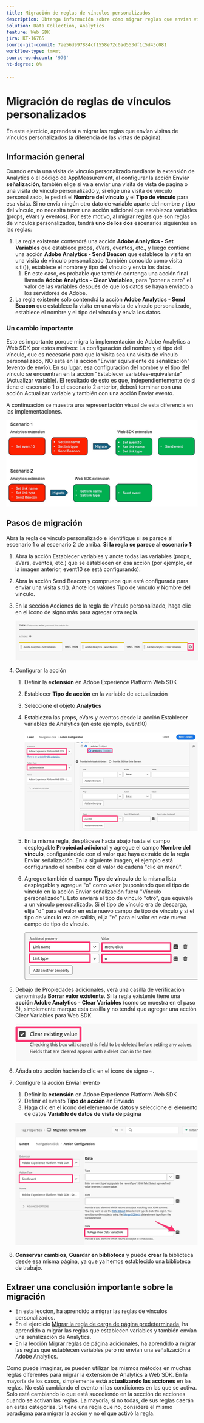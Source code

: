 ```yaml
---
title: Migración de reglas de vínculos personalizados
description: Obtenga información sobre cómo migrar reglas que envían visitas de vínculos personalizados (en lugar de vistas de página).
solution: Data Collection, Analytics
feature: Web SDK
jira: KT-16765
source-git-commit: 7ae56d997884cf1558e72c0ad553df1c5d43c081
workflow-type: tm+mt
source-wordcount: '970'
ht-degree: 0%

---
```



# Migración de reglas de vínculos personalizados

En este ejercicio, aprenderá a migrar las reglas que envían visitas de vínculos personalizados (a diferencia de las vistas de página).

## Información general

Cuando envía una visita de vínculo personalizado mediante la extensión de Analytics o el código de AppMeasurement, al configurar la acción **Enviar señalización**, también elige si va a enviar una visita de vista de página o una visita de vínculo personalizado y, si elige una visita de vínculo personalizado, le pedirá el **Nombre del vínculo** y el **Tipo de vínculo** para esa visita. Si no envía ningún otro dato de variable aparte del nombre y tipo del vínculo, no necesita tener una acción adicional que establezca variables (props, eVars y eventos).
Por este motivo, al migrar reglas que son reglas de vínculos personalizados, tendrá **uno de los dos** escenarios siguientes en las reglas:

1. La regla existente contendrá una acción **Adobe Analytics - Set Variables** que establece props, eVars, eventos, etc., y luego contiene una acción **Adobe Analytics - Send Beacon** que establece la visita en una visita de vínculo personalizado (también conocido como visita s.tl()), establece el nombre y tipo del vínculo y envía los datos.
   1. En este caso, es probable que también contenga una acción final llamada **Adobe Analytics - Clear Variables**, para &quot;poner a cero&quot; el valor de las variables después de que los datos se hayan enviado a los servidores de Adobe.
1. La regla existente solo contendrá la acción **Adobe Analytics - Send Beacon** que establece la visita en una visita de vínculo personalizado, establece el nombre y el tipo del vínculo y envía los datos.

### Un cambio importante

Esto es importante porque migra la implementación de Adobe Analytics a Web SDK por estos motivos:
La configuración del nombre y el tipo del vínculo, que es necesario para que la visita sea una visita de vínculo personalizado, NO está en la acción &quot;Enviar equivalente de señalización&quot; (evento de envío). En su lugar, esa configuración del nombre y el tipo del vínculo se encuentran en la acción &quot;Establecer variables-equivalente&quot; (Actualizar variable).
El resultado de esto es que, independientemente de si tiene el escenario 1 o el escenario 2 anterior, deberá terminar con una acción Actualizar variable y también con una acción Enviar evento.

A continuación se muestra una representación visual de esta diferencia en las implementaciones.

![Migrar reglas de vínculos personalizados](assets/migrate-custom-link-rule-2.jpg)

## Pasos de migración

Abra la regla de vínculo personalizado e identifique si se parece al escenario 1 o al escenario 2 de arriba.
**Si la regla se parece al escenario 1:**

1. Abra la acción Establecer variables y anote todas las variables (props, eVars, eventos, etc.) que se establecen en esa acción (por ejemplo, en la imagen anterior, event10 se está configurando).
1. Abra la acción Send Beacon y compruebe que está configurada para enviar una visita s.tl(). Anote los valores Tipo de vínculo y Nombre del vínculo.
1. En la sección Acciones de la regla de vínculo personalizado, haga clic en el icono de signo más para agregar otra regla.

   ![Agregar nueva acción](assets/add-new-action-3.jpg)

1. Configurar la acción
   1. Definir la **extensión** en Adobe Experience Platform Web SDK
   1. Establecer **Tipo de acción** en la variable de actualización
   1. Seleccione el objeto **Analytics**
   1. Establezca las props, eVars y eventos desde la acción Establecer variables de Analytics (en este ejemplo, event10)

      ![Establecer variables para migrar](assets/set-variables-to-migrate.jpg)

   1. En la misma regla, desplácese hacia abajo hasta el campo desplegable **Propiedad adicional** y agregue el campo **Nombre del vínculo**, configurándolo con el valor que haya extraído de la regla Enviar señalización. En la siguiente imagen, el ejemplo está configurando el nombre con el valor de cadena &quot;clic en menú&quot;.
   1. Agregue también el campo **Tipo de vínculo** de la misma lista desplegable y agregue &quot;o&quot; como valor (suponiendo que el tipo de vínculo en la acción Enviar señalización fuera &quot;Vínculo personalizado&quot;). Esto enviará el tipo de vínculo &quot;otro&quot;, que equivale a un vínculo personalizado. Si el tipo de vínculo era de descarga, elija &quot;d&quot; para el valor en este nuevo campo de tipo de vínculo y si el tipo de vínculo era de salida, elija &quot;e&quot; para el valor en este nuevo campo de tipo de vínculo.

      ![Nombre y tipo del vínculo](assets/link-name-and-type.jpg)

1. Debajo de Propiedades adicionales, verá una casilla de verificación denominada **Borrar valor existente**. Si la regla existente tiene una **acción Adobe Analytics - Clear Variables** (como se muestra en el paso 3), simplemente marque esta casilla y no tendrá que agregar una acción Clear Variables para Web SDK.

   ![borrar variables](assets/clear-existing-value.jpg)

1. Añada otra acción haciendo clic en el icono de signo +.
1. Configure la acción Enviar evento
   1. Definir la **extensión** en Adobe Experience Platform Web SDK
   1. Definir el evento **Tipo de acción** en Enviado
   1. Haga clic en el icono del elemento de datos y seleccione el elemento de datos **Variable de datos de vista de página**

   ![Configurar el evento de envío](assets/configure-send-event.jpg)

1. **Conservar cambios**, **Guardar en biblioteca** y puede **crear** la biblioteca desde esa misma página, ya que ya hemos establecido una biblioteca de trabajo.

## Extraer una conclusión importante sobre la migración

* En esta lección, ha aprendido a migrar las reglas de vínculos personalizados.
* En el ejercicio [Migrar la regla de carga de página predeterminada](migrate-your-default-page-load-rule.md), ha aprendido a migrar las reglas que establecen variables y también envían una señalización de Analytics.
* En la lección [Migrar reglas de página adicionales](migrate-additional-page-rules.md), ha aprendido a migrar las reglas que establecen variables pero no envían una señalización a Adobe Analytics.

Como puede imaginar, se pueden utilizar los mismos métodos en muchas reglas diferentes para migrar la extensión de Analytics a Web SDK.
En la mayoría de los casos, simplemente **está actualizando las acciones** en las reglas. No está cambiando el evento ni las condiciones en las que se activa. Solo está cambiando lo que está sucediendo en la sección de acciones cuando se activan las reglas.
La mayoría, si no todas, de sus reglas caerán en estas categorías. Si tiene una regla que no, considere el mismo paradigma para migrar la acción y no el que activó la regla.
